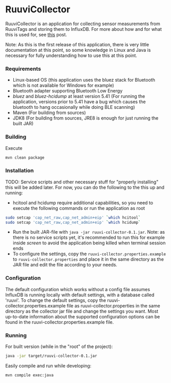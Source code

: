 # RuuviCollector

RuuviCollector is an application for collecting sensor measurements from RuuviTags and storing them to InfluxDB. For more about how and for what this is used for, see [this](https://f.ruuvi.com/t/collecting-ruuvitag-measurements-and-displaying-them-with-grafana/267) post.

Note: As this is the first release of this application, there is very little documentation at this point, so some knowledge in Linux and Java is necessary for fully understanding how to use this at this point.

### Requirements

* Linux-based OS (this application uses the bluez stack for Bluetooth which is not available for Windows for example)
* Bluetooth adapter supporting Bluetooth Low Energy
* *bluez* and *bluez-hcidump* at least version 5.41 (For running the application, versions prior to 5.41 have a bug which causes the bluetooth to hang occasionally while doing BLE scanning)
* Maven (For building from sources)
* JDK8 (For building from sources, JRE8 is enough for just running the built JAR)

### Building

Execute 

```sh
mvn clean package
```

### Installation

TODO: Service scripts and other necessary stuff for "properly installing" this will be added later.
For now, you can do the following to the this up and running:

- hcitool and hcidump require additional capabilities, so you need to execute the following commands or run the application as root

```sh
sudo setcap 'cap_net_raw,cap_net_admin+eip' `which hcitool`
sudo setcap 'cap_net_raw,cap_net_admin+eip' `which hcidump`
```

- Run the built JAR-file with `java -jar ruuvi-collector-0.1.jar`. Note: as there is no service scripts yet, it's recommended to run this for example inside *screen* to avoid the application being killed when terminal session ends
- To configure the settings, copy the `ruuvi-collector.properties.example` to `ruuvi-collector.properties` and place it in the same directory as the JAR file and edit the file according to your needs.

### Configuration

The default configuration which works without a config file assumes InfluxDB is running locally with default settings, with a database called 'ruuvi'.
To change the default settings, copy the ruuvi-collector.properties.example file as ruuvi-collector.properties in the same directory as the collector jar file and change the settings you want.
Most up-to-date information about the supported configuration options can be found in the ruuvi-collector.properties.example file.

### Running

For built version (while in the "root" of the project):

```sh
java -jar target/ruuvi-collector-0.1.jar
```

Easily compile and run while developing:

```
mvn compile exec:java
```
